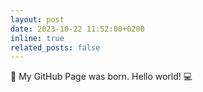 ```yaml
---
layout: post
date: 2023-10-22 11:52:00+0200
inline: true
related_posts: false
---
```


:loudspeaker: My GitHub Page was born. Hello world! :computer:
